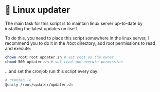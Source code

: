 <h1>📜  Linux updater</h1>
<p>
  The main task for this script is to maintain linux server up-to-date by installing the latest updates on itself.
</p>

<p>
  To do this, you need to place this script somewhere in the linux server, I recommend you to do it in the /root directory, add root permissions to read and execute:
</p>

```sh
chown root:root updater.sh # set root as the owner
chmod 500 updater.sh # set read and execute permission
```
...and set the cronjob run this script every day:
```sh
# crontab -e
@daily /root/updater/updater.sh
```
